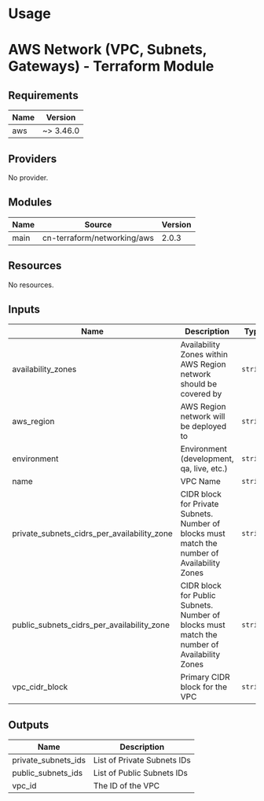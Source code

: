 # Usage

<!--- BEGIN_TF_DOCS --->
# AWS Network (VPC, Subnets, Gateways) - Terraform Module

## Requirements

| Name | Version |
|------|---------|
| aws | ~> 3.46.0 |

## Providers

No provider.

## Modules

| Name | Source | Version |
|------|--------|---------|
| main | cn-terraform/networking/aws | 2.0.3 |

## Resources

No resources.

## Inputs

| Name | Description | Type | Default | Required |
|------|-------------|------|---------|:--------:|
| availability\_zones | Availability Zones within AWS Region network should be covered by | `string` | <pre>[<br>  "us-east-1a",<br>  "us-east-1b"<br>]</pre> | no |
| aws\_region | AWS Region network will be deployed to | `string` | `"us-east-1"` | no |
| environment | Environment (development, qa, live, etc.) | `string` | `"development"` | no |
| name | VPC Name | `string` | n/a | yes |
| private\_subnets\_cidrs\_per\_availability\_zone | CIDR block for Private Subnets. Number of blocks must match the number of Availability Zones | `string` | <pre>[<br>  "192.168.128.0/19",<br>  "192.168.160.0/19"<br>]</pre> | no |
| public\_subnets\_cidrs\_per\_availability\_zone | CIDR block for Public Subnets. Number of blocks must match the number of Availability Zones | `string` | <pre>[<br>  "192.168.0.0/19",<br>  "192.168.32.0/19"<br>]</pre> | no |
| vpc\_cidr\_block | Primary CIDR block for the VPC | `string` | `"192.168.0.0/16"` | no |

## Outputs

| Name | Description |
|------|-------------|
| private\_subnets\_ids | List of Private Subnets IDs |
| public\_subnets\_ids | List of Public Subnets IDs |
| vpc\_id | The ID of the VPC |

<!--- END_TF_DOCS --->

